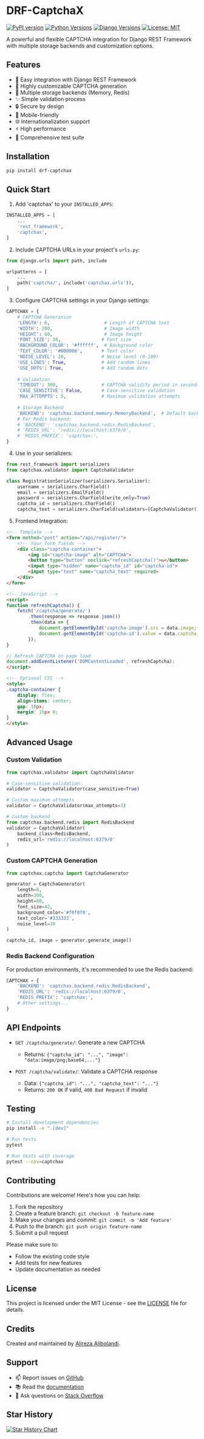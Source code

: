 # DRF-CaptchaX

[![PyPI version](https://badge.fury.io/py/drf-captchax.svg)](https://badge.fury.io/py/drf-captchax)
[![Python Versions](https://img.shields.io/pypi/pyversions/drf-captchax.svg)](https://pypi.org/project/drf-captchax/)
[![Django Versions](https://img.shields.io/badge/django-3.2%2B-blue)](https://www.djangoproject.com/)
[![License: MIT](https://img.shields.io/badge/License-MIT-yellow.svg)](https://opensource.org/licenses/MIT)

A powerful and flexible CAPTCHA integration for Django REST Framework with multiple storage backends and customization options.

## Features

- 🚀 Easy integration with Django REST Framework
- 🎨 Highly customizable CAPTCHA generation
- 💾 Multiple storage backends (Memory, Redis)
- ✨ Simple validation process
- 🔒 Secure by design
- 📱 Mobile-friendly
- 🌐 Internationalization support
- ⚡ High performance
- 🧪 Comprehensive test suite

## Installation

```bash
pip install drf-captchax
```

## Quick Start

1. Add 'captchax' to your `INSTALLED_APPS`:

```python
INSTALLED_APPS = [
    ...
    'rest_framework',
    'captchax',
]
```

2. Include CAPTCHA URLs in your project's `urls.py`:

```python
from django.urls import path, include

urlpatterns = [
    ...
    path('captcha/', include('captchax.urls')),
]
```

3. Configure CAPTCHA settings in your Django settings:

```python
CAPTCHAX = {
    # CAPTCHA Generation
    'LENGTH': 6,                    # Length of CAPTCHA text
    'WIDTH': 200,                   # Image width
    'HEIGHT': 60,                   # Image height
    'FONT_SIZE': 36,               # Font size
    'BACKGROUND_COLOR': '#ffffff',  # Background color
    'TEXT_COLOR': '#000000',       # Text color
    'NOISE_LEVEL': 20,             # Noise level (0-100)
    'USE_LINES': True,             # Add random lines
    'USE_DOTS': True,              # Add random dots
    
    # Validation
    'TIMEOUT': 300,                # CAPTCHA validity period in seconds
    'CASE_SENSITIVE': False,       # Case-sensitive validation
    'MAX_ATTEMPTS': 5,             # Maximum validation attempts
    
    # Storage Backend
    'BACKEND': 'captchax.backend.memory.MemoryBackend',  # Default backend
    # For Redis backend:
    # 'BACKEND': 'captchax.backend.redis.RedisBackend',
    # 'REDIS_URL': 'redis://localhost:6379/0',
    # 'REDIS_PREFIX': 'captchax:',
}
```

4. Use in your serializers:

```python
from rest_framework import serializers
from captchax.validator import CaptchaValidator

class RegistrationSerializer(serializers.Serializer):
    username = serializers.CharField()
    email = serializers.EmailField()
    password = serializers.CharField(write_only=True)
    captcha_id = serializers.CharField()
    captcha_text = serializers.CharField(validators=[CaptchaValidator()])
```

5. Frontend Integration:

```html
<!-- Template -->
<form method="post" action="/api/register/">
    <!-- Your form fields -->
    <div class="captcha-container">
        <img id="captcha-image" alt="CAPTCHA">
        <button type="button" onclick="refreshCaptcha()">↻</button>
        <input type="hidden" name="captcha_id" id="captcha-id">
        <input type="text" name="captcha_text" required>
    </div>
</form>

<!-- JavaScript -->
<script>
function refreshCaptcha() {
    fetch('/captcha/generate/')
        .then(response => response.json())
        .then(data => {
            document.getElementById('captcha-image').src = data.image;
            document.getElementById('captcha-id').value = data.captcha_id;
        });
}

// Refresh CAPTCHA on page load
document.addEventListener('DOMContentLoaded', refreshCaptcha);
</script>

<!-- Optional CSS -->
<style>
.captcha-container {
    display: flex;
    align-items: center;
    gap: 10px;
    margin: 15px 0;
}
</style>
```

## Advanced Usage

### Custom Validation

```python
from captchax.validator import CaptchaValidator

# Case-sensitive validation
validator = CaptchaValidator(case_sensitive=True)

# Custom maximum attempts
validator = CaptchaValidator(max_attempts=3)

# Custom backend
from captchax.backend.redis import RedisBackend
validator = CaptchaValidator(
    backend_class=RedisBackend,
    redis_url='redis://localhost:6379/0'
)
```

### Custom CAPTCHA Generation

```python
from captchax.captcha import CaptchaGenerator

generator = CaptchaGenerator(
    length=8,
    width=300,
    height=80,
    font_size=42,
    background_color='#f0f0f0',
    text_color='#333333',
    noise_level=30
)

captcha_id, image = generator.generate_image()
```

### Redis Backend Configuration

For production environments, it's recommended to use the Redis backend:

```python
CAPTCHAX = {
    'BACKEND': 'captchax.backend.redis.RedisBackend',
    'REDIS_URL': 'redis://localhost:6379/0',
    'REDIS_PREFIX': 'captchax:',
    # Other settings...
}
```

## API Endpoints

- `GET /captcha/generate/`: Generate a new CAPTCHA
  - Returns: `{"captcha_id": "...", "image": "data:image/png;base64,..."}`

- `POST /captcha/validate/`: Validate a CAPTCHA response
  - Data: `{"captcha_id": "...", "captcha_text": "..."}`
  - Returns: `200 OK` if valid, `400 Bad Request` if invalid

## Testing

```bash
# Install development dependencies
pip install -e ".[dev]"

# Run tests
pytest

# Run tests with coverage
pytest --cov=captchax
```

## Contributing

Contributions are welcome! Here's how you can help:

1. Fork the repository
2. Create a feature branch: `git checkout -b feature-name`
3. Make your changes and commit: `git commit -m 'Add feature'`
4. Push to the branch: `git push origin feature-name`
5. Submit a pull request

Please make sure to:
- Follow the existing code style
- Add tests for new features
- Update documentation as needed

## License

This project is licensed under the MIT License - see the [LICENSE](LICENSE) file for details.

## Credits

Created and maintained by [Alireza Alibolandi](https://github.com/AlirezaAlibolandi).

## Support

- 📫 Report issues on [GitHub](https://github.com/AlirezaAlibolandi/drf-captchax/issues)
- 📚 Read the [documentation](https://drf-captchax.readthedocs.io/)
- 💬 Ask questions on [Stack Overflow](https://stackoverflow.com/questions/tagged/drf-captchax)

## Star History

[![Star History Chart](https://api.star-history.com/svg?repos=AlirezaAlibolandi/drf-captchax&type=Date)](https://star-history.com/#AlirezaAlibolandi/drf-captchax&Date)